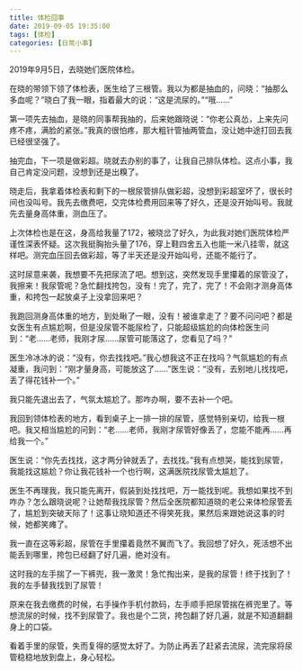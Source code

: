 ```yaml
---
title: 体检囧事
date: 2019-09-05 19:35:00
tags: [体检]
categories: [日常小事]
---
```


2019年9月5日，去晓她们医院体检。

在晓的带领下领了体检表，医生给了三根管。我以为都是抽血的，问晓：“抽那么多血呢？”晓白了我一眼，指着最大的说：“这是流尿的。”“哦……”

<!--more-->

第一项先去抽血，是晓的同事帮我抽的，后来她跟晓说：“你老公真怂，上来先问疼不疼，满脸的紧张。”我真的很怕疼，那大粗针管抽两管血，没让她中途打回去我已经很坚强了。

抽完血，下一项是做彩超。晓就去办别的事了，让我自己排队体检。这点小事，我自己肯定没问题，没想到还是出糗了。

晓走后，我拿着体检表和剩下的一根尿管排队做彩超，没想到彩超室坏了，很长时间也没叫号。我先去缴费吧，交完体检费用回来等了好久，还是没开始叫号。我就先去量身高体重，测血压了。

上次体检也是在这，身高给我量了172，被晓岔了好久，为此我对她们医院体检严谨性深表怀疑。这次我挺胸抬头量了176，穿上鞋四舍五入也能一米八挂零，就这样吧。测完血压回去做彩超，等了半天还是没开始叫号，还能不能行了。

这时尿意来袭，我想要不先把尿流了吧。想到这，突然发现手里攥着的尿管没了，我擦来！我尿管呢？急忙翻找挎包，没有！完了，完了，完了！不会刚才测身高体重，和挎包一起放桌子上没拿回来吧？

我跑回测身高体重的地方，到处瞅了一眼，没有！被谁拿走了？要不问问吧？都是女医生有点尴尬啊，但是没尿管不能尿检了，只能超级尴尬的向体检医生问到：“老……老师，我刚才尿……尿管可能落这了，您看见了吗？”

医生冷冰冰的说：“没有，你去找找吧。”我心想我这不正在找吗？气氛尴尬的有点凝重，我问到：“刚才量身高，可能放这了……”医生说：“没有，去别地儿找找吧，丢了得花钱补一个。”

我只能先退出去了，气氛太尴尬了。那咋办啊，要不去补一个吧。

我回到领体检表的地方，看到桌子上一排一排的尿管，感觉特别亲切，给我一根吧。我又相当尴尬的问到：“老……老师，我刚才尿管好像丢了，您能不能再……再给我一个。”

医生说：“你先去找找，这才两分钟就丢了，去找找。”我有点想哭，能找到尿管，我能找这尴尬？你让我花钱补一个也行啊，这满医院找尿管太尴尬了。

医生不再理我，我只能先离开，假装到处找找吧，万一能找到呢。我想如果找不到咋办？怎么跟晓说呢？让她帮我找尿管？然后全医院都知道晓的老公来体检尿管丢了，尴尬到突破天际了！这事让晓知道还不得笑死我，果然后来跟她说这事的时候，她都笑瘫了。

我一直在这等彩超，尿管在手里攥着竟然不翼而飞了。我回想了好久，死活想不出能丢到哪里，挎包已经翻了好几遍，绝对没有。

这时我的左手揣了一下裤兜，我一激灵！急忙掏出来，是我的尿管！终于找到了！我的左手替我找到了尿管！

原来在我去缴费的时候，右手操作手机付款码，左手顺手把尿管揣在裤兜里了。等想流尿的时候，找不到尿管了。我也是个二货，挎包翻了好几遍，就是不知道翻翻身上的口袋。

看着手里的尿管，失而复得的感觉太好了。为防止再丢了赶紧去流尿，流完尿将尿管稳稳地放到盘上，身心轻松。